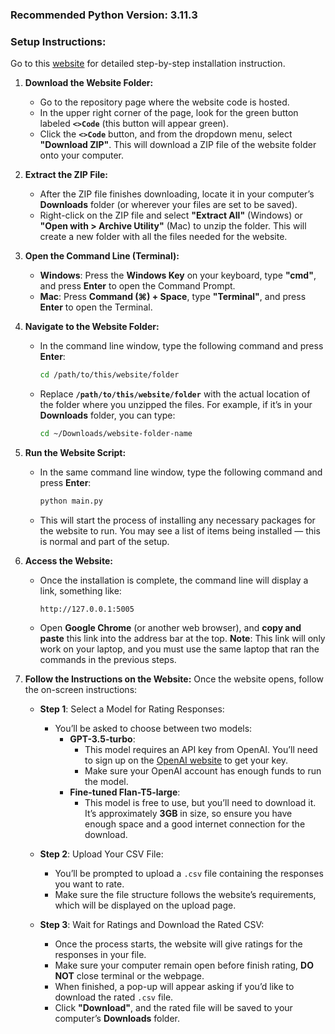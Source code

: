 ### Recommended Python Version: **3.11.3**

### **Setup Instructions:**

Go to this [website](https://aihqrating.readthedocs.io/en/latest/index.html) for detailed step-by-step installation instruction. 

1. **Download the Website Folder:**
   - Go to the repository page where the website code is hosted.
   - In the upper right corner of the page, look for the green button labeled **`<>Code`** (this button will appear green).
   - Click the **`<>Code`** button, and from the dropdown menu, select **"Download ZIP"**. This will download a ZIP file of the website folder onto your computer.

2. **Extract the ZIP File:**
   - After the ZIP file finishes downloading, locate it in your computer’s **Downloads** folder (or wherever your files are set to be saved).
   - Right-click on the ZIP file and select **"Extract All"** (Windows) or **"Open with > Archive Utility"** (Mac) to unzip the folder. This will create a new folder with all the files needed for the website.

3. **Open the Command Line (Terminal):**
   - **Windows**: Press the **Windows Key** on your keyboard, type **"cmd"**, and press **Enter** to open the Command Prompt.
   - **Mac**: Press **Command (⌘) + Space**, type **"Terminal"**, and press **Enter** to open the Terminal.

4. **Navigate to the Website Folder:**
   - In the command line window, type the following command and press **Enter**:
     ```bash
     cd /path/to/this/website/folder
     ```
   - Replace **`/path/to/this/website/folder`** with the actual location of the folder where you unzipped the files. For example, if it’s in your **Downloads** folder, you can type:
     ```bash
     cd ~/Downloads/website-folder-name
     ```

5. **Run the Website Script:**
   - In the same command line window, type the following command and press **Enter**:
     ```bash
     python main.py
     ```
   - This will start the process of installing any necessary packages for the website to run. You may see a list of items being installed — this is normal and part of the setup.

6. **Access the Website:**
   - Once the installation is complete, the command line will display a link, something like:
     ```
     http://127.0.0.1:5005
     ```
   - Open **Google Chrome** (or another web browser), and **copy and paste** this link into the address bar at the top. 
     **Note**: This link will only work on your laptop, and you must use the same laptop that ran the commands in the previous steps.

7. **Follow the Instructions on the Website:**
   Once the website opens, follow the on-screen instructions:
   
   - **Step 1**: Select a Model for Rating Responses:
     - You’ll be asked to choose between two models:
       - **GPT-3.5-turbo**:
         - This model requires an API key from OpenAI. You’ll need to sign up on the [OpenAI website](https://beta.openai.com/) to get your key.
         - Make sure your OpenAI account has enough funds to run the model.
       - **Fine-tuned Flan-T5-large**:
         - This model is free to use, but you’ll need to download it. It’s approximately **3GB** in size, so ensure you have enough space and a good internet connection for the download.

   - **Step 2**: Upload Your CSV File:
     - You’ll be prompted to upload a `.csv` file containing the responses you want to rate.
     - Make sure the file structure follows the website’s requirements, which will be displayed on the upload page.

   - **Step 3**: Wait for Ratings and Download the Rated CSV:
     - Once the process starts, the website will give ratings for the responses in your file.
     - Make sure your computer remain open before finish rating, **DO NOT** close terminal or the webpage. 
     - When finished, a pop-up will appear asking if you’d like to download the rated `.csv` file.
     - Click **"Download"**, and the rated file will be saved to your computer’s **Downloads** folder.
